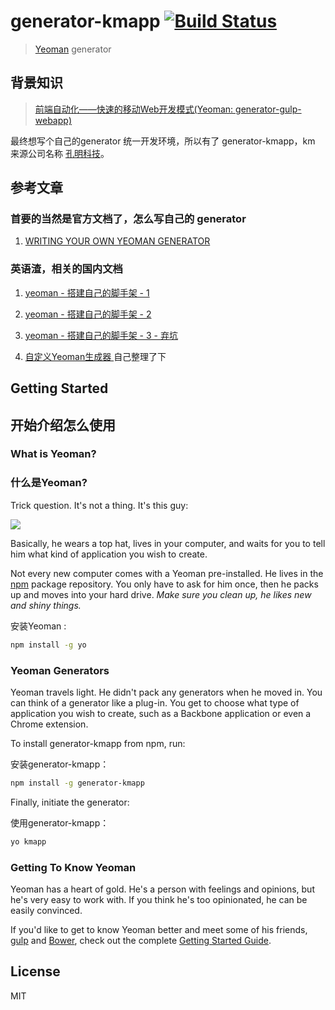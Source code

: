 # generator-kmapp [![Build Status](https://secure.travis-ci.org/sumaolin/generator-kmapp.png?branch=master)](https://travis-ci.org/sumaolin/generator-kmapp)

> [Yeoman](http://yeoman.io) generator

## 背景知识

> [前端自动化——快速的移动Web开发模式(Yeoman: generator-gulp-webapp)](https://github.com/xiao-hai/blog/issues/1)

最终想写个自己的generator 统一开发环境，所以有了 generator-kmapp，km 来源公司名称 [孔明科技](http://www.kongming-inc.com/)。


## 参考文章

### 首要的当然是官方文档了，怎么写自己的 generator

   1. [WRITING YOUR OWN YEOMAN GENERATOR](http://yeoman.io/authoring/index.html)

### 英语渣，相关的国内文档

   1. [yeoman - 搭建自己的脚手架 - 1](http://segmentfault.com/a/1190000002629851)
   2. [yeoman - 搭建自己的脚手架 - 2](http://segmentfault.com/a/1190000002630463)
   3. [yeoman - 搭建自己的脚手架 - 3 - 弃坑](http://segmentfault.com/a/1190000002630997)

   4. [自定义Yeoman生成器 ](https://github.com/sumaolin/generator-kmapp/blob/master/readme/1.md) 自己整理了下

## Getting Started
## 开始介绍怎么使用

### What is Yeoman?
### 什么是Yeoman?

Trick question. It's not a thing. It's this guy:

![](http://i.imgur.com/JHaAlBJ.png)

Basically, he wears a top hat, lives in your computer, and waits for you to tell him what kind of application you wish to create.

Not every new computer comes with a Yeoman pre-installed. He lives in the [npm](https://npmjs.org) package repository. You only have to ask for him once, then he packs up and moves into your hard drive. *Make sure you clean up, he likes new and shiny things.*

安装Yeoman :

```bash
npm install -g yo
```

### Yeoman Generators

Yeoman travels light. He didn't pack any generators when he moved in. You can think of a generator like a plug-in. You get to choose what type of application you wish to create, such as a Backbone application or even a Chrome extension.

To install generator-kmapp from npm, run:

安装generator-kmapp：

```bash
npm install -g generator-kmapp
```

Finally, initiate the generator:

使用generator-kmapp：
```bash
yo kmapp
```

### Getting To Know Yeoman

Yeoman has a heart of gold. He's a person with feelings and opinions, but he's very easy to work with. If you think he's too opinionated, he can be easily convinced.

If you'd like to get to know Yeoman better and meet some of his friends, [gulp](http://gulpjs.com/) and [Bower](http://bower.io), check out the complete [Getting Started Guide](https://github.com/yeoman/yeoman/wiki/Getting-Started).


## License

MIT
